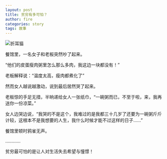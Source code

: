 ```yaml
---
layout: post
title: 贫穷有多可怕？
author: fire
categories: story 
tags: 故事
---
```


![折耳猫](http://image.sideproject.cn/zheermao.jpg)

餐馆里，一名女子和老板突然吵了起来。

“他们的皮蛋瘦肉粥里怎么那么多肉，我这边一块都没有！”

老板解释说：“温度太高，瘦肉都煮化了”

然而女人越说越激动，说到最后居然哭了起来。

老板惊的手足无措，半晌递给女人一张纸巾，“一碗粥而已，不至于啦，来，我再送你一份凉菜。”

女人边哭边说，“我哭的不是这个，我难过的是我都三十几岁了还要为一碗粥斤斤计较，这根本不是我想要的人生，我什么时候才能不过这样的日子……”

餐馆里顿时鸦雀无声。

…………

贫穷最可怕的是让人对生活失去希望与憧憬！
